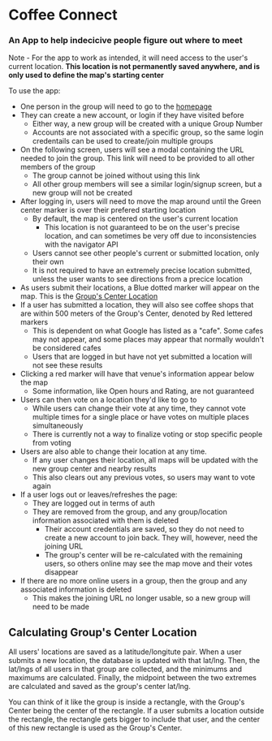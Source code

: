 # Coffee Connect #
### An App to help indecicive people figure out where to meet ###

Note - For the app to work as intended, it will need access to the user's current location.  **This location is not permanently saved anywhere, and is only used to define the map's starting center**

To use the app: 
- One person in the group will need to go to the [homepage](https://whispering-peak-26762.herokuapp.com/)
- They can create a new account, or login if they have visited before
    - Either way, a new group will be created with a unique Group Number
    - Accounts are not associated with a specific group, so the same login credentails can be used to create/join multiple groups
- On the following screen, users will see a modal containing the URL needed to join the group.  This link will need to be provided to all other members of the group
    - The group cannot be joined without using this link
    - All other group members will see a similar login/signup screen, but a new group will not be created
- After logging in, users will need to move the map around until the Green center marker is over their prefered starting location
    - By default, the map is centered on the user's current location
        - This location is not guaranteed to be on the user's precise location, and can sometimes be very off due to inconsistencies with the navigator API
    - Users cannot see other people's current or submitted location, only their own
    - It is not required to have an extremely precise location submitted, unless the user wants to see directions from a precice location
- As users submit their locations, a Blue dotted marker will appear on the map.  This is the [Group's Center Location](#calculating-group's-center-location)
- If a user has submitted a location, they will also see coffee shops that are within 500 meters of the Group's Center, denoted by Red lettered markers
    - This is dependent on what Google has listed as a "cafe".  Some cafes may not appear, and some places may appear that normally wouldn't be considered cafes
    - Users that are logged in but have not yet submitted a location will not see these results
- Clicking a red marker will have that venue's information appear below the map
    - Some information, like Open hours and Rating, are not guaranteed
- Users can then vote on a location they'd like to go to
    - While users can change their vote at any time, they cannot vote multiple times for a single place or have votes on multiple places simultaneously
    - There is currently not a way to finalize voting or stop specific people from voting
- Users are also able to change their location at any time.
    - If any user changes their location, all maps will be updated with the new group center and nearby results
    - This also clears out any previous votes, so users may want to vote again
- If a user logs out or leaves/refreshes the page:
    - They are logged out in terms of auth
    - They are removed from the group, and any group/location information associated with them is deleted
        - Their account credentials are saved, so they do not need to create a new account to join back.  They will, however, need the joining URL
        - The group's center will be re-calculated with the remaining users, so others online may see the map move and their votes disappear
- If there are no more online users in a group, then the group and any associated information is deleted
    - This makes the joining URL no longer usable, so a new group will need to be made


## Calculating Group's Center Location
All users' locations are saved as a latitude/longitute pair.  When a user submits a new location, the database is updated with that lat/lng.  Then, the lat/lngs of all users in that group are collected, and the minimums and maximums are calculated.  Finally, the midpoint between the two extremes are calculated and saved as the group's center lat/lng.

You can think of it like the group is inside a rectangle, with the Group's Center being the center of the rectangle.  If a user submits a location outside the rectangle, the rectangle gets bigger to include that user, and the center of this new rectangle is used as the Group's Center.
